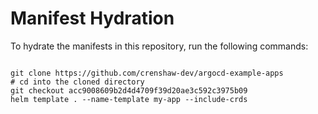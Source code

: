 
# Manifest Hydration

To hydrate the manifests in this repository, run the following commands:

```shell

git clone https://github.com/crenshaw-dev/argocd-example-apps
# cd into the cloned directory
git checkout acc9008609b2d4d4709f39d20ae3c592c3975b09
helm template . --name-template my-app --include-crds
```